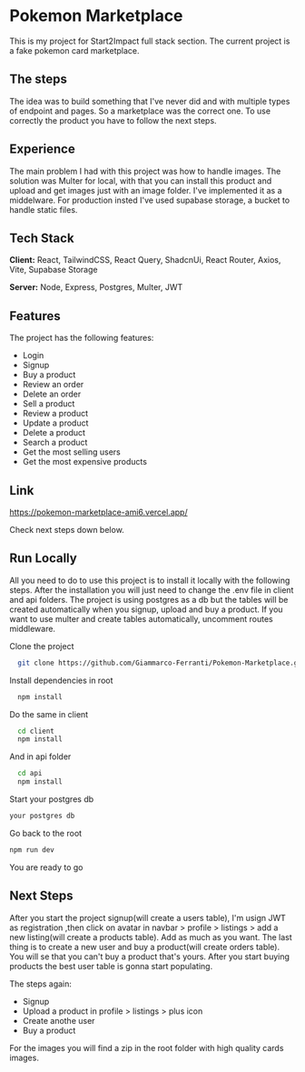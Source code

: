 # Pokemon Marketplace

This is my project for Start2Impact full stack section. The current project is a fake pokemon card marketplace.

## The steps

The idea was to build something that I've never did and with multiple types of endpoint and pages. So a marketplace was the correct one. To use correctly the product you have to follow the next steps.

## Experience

The main problem I had with this project was how to handle images. The solution was Multer for local, with that you can install this product and upload and get images just with an image folder. I've implemented it as a middelware. For production insted I've used supabase storage, a bucket to handle static files.

## Tech Stack

**Client:** React, TailwindCSS, React Query, ShadcnUi, React Router, Axios, Vite, Supabase Storage

**Server:** Node, Express, Postgres, Multer, JWT

## Features

The project has the following features:

- Login
- Signup
- Buy a product
- Review an order
- Delete an order
- Sell a product
- Review a product
- Update a product
- Delete a product
- Search a product
- Get the most selling users
- Get the most expensive products

## Link

https://pokemon-marketplace-ami6.vercel.app/

Check next steps down below.

## Run Locally

All you need to do to use this project is to install it locally with the following steps. After the installation you will just need to change the .env file in client and api folders. The project is using postgres as a db but the tables will be created automatically when you signup, upload and buy a product. If you want to use multer and create tables automatically, uncomment routes middleware.

Clone the project

```bash
  git clone https://github.com/Giammarco-Ferranti/Pokemon-Marketplace.git
```

Install dependencies in root

```bash
  npm install
```

Do the same in client

```bash
  cd client
  npm install
```

And in api folder

```bash
  cd api
  npm install
```

Start your postgres db

```bash
your postgres db
```

Go back to the root

```bash
npm run dev
```

You are ready to go

## Next Steps

After you start the project signup(will create a users table), I'm usign JWT as registration ,then click on avatar in navbar > profile > listings > add a new listing(will create a products table). Add as much as you want. The last thing is to create a new user and buy a product(will create orders table). You will se that you can't buy a product that's yours. After you start buying products the best user table is gonna start populating.

The steps again:

- Signup
- Upload a product in profile > listings > plus icon
- Create anothe user
- Buy a product

For the images you will find a zip in the root folder with high quality cards images.

